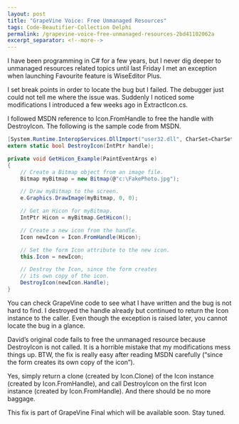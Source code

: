 ```yaml
---
layout: post
title: "GrapeVine Voice: Free Unmanaged Resources"
tags: Code-Beautifier-Collection Delphi
permalink: /grapevine-voice-free-unmanaged-resources-2bd41102062a
excerpt_separator: <!--more-->
---
```

I have been programming in C# for a few years, but I never dig deeper to unmanaged resources related topics until last Friday I met an exception when launching Favourite feature is WiseEditor Plus.
<!--more-->

I set break points in order to locate the bug but I failed. The debugger just could not tell me where the issue was. Suddenly I noticed some modifications I introduced a few weeks ago in ExtractIcon.cs.

I followed MSDN reference to Icon.FromHandle to free the handle with DestroyIcon. The following is the sample code from MSDN.

```csharp
[System.Runtime.InteropServices.DllImport("user32.dll", CharSet=CharSet.Auto)]
extern static bool DestroyIcon(IntPtr handle);

private void GetHicon_Example(PaintEventArgs e)
{
    // Create a Bitmap object from an image file.
    Bitmap myBitmap = new Bitmap(@"c:\FakePhoto.jpg");

    // Draw myBitmap to the screen.
    e.Graphics.DrawImage(myBitmap, 0, 0);

    // Get an Hicon for myBitmap.
    IntPtr Hicon = myBitmap.GetHicon();

    // Create a new icon from the handle.
    Icon newIcon = Icon.FromHandle(Hicon);

    // Set the form Icon attribute to the new icon.
    this.Icon = newIcon;

    // Destroy the Icon, since the form creates
    // its own copy of the icon.
    DestroyIcon(newIcon.Handle);
}
```

You can check GrapeVine code to see what I have written and the bug is not hard to find. I destroyed the handle already but continued to return the Icon instance to the caller. Even though the exception is raised later, you cannot locate the bug in a glance.

David’s original code fails to free the unmanaged resource because DestroyIcon is not called. It is a horrible mistake that my modifications mess things up. BTW, the fix is really easy after reading MSDN carefully (“since the form creates its own copy of the icon”).

Yes, simply return a clone (created by Icon.Clone) of the Icon instance (created by Icon.FromHandle), and call DestroyIcon on the first Icon instance (created by Icon.FromHandle). And there should be no more baggage.

This fix is part of GrapeVine Final which will be available soon. Stay tuned.
